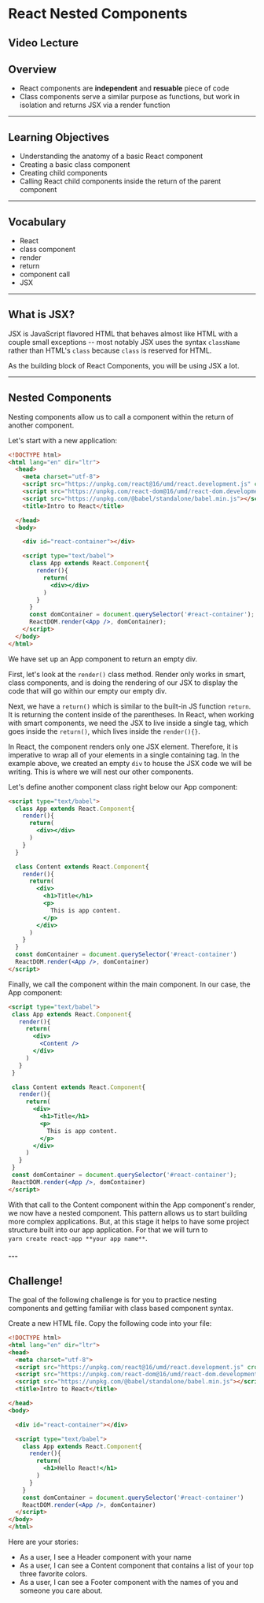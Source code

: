 # React Nested Components

## Video Lecture

## Overview
* React components are **independent** and **resuable** piece of code
* Class components serve a similar purpose as functions, but work in isolation and returns JSX via a render function 
---
## Learning Objectives
* Understanding the anatomy of a basic React component
* Creating a basic class component
* Creating child components 
* Calling React child components inside the return of the parent component
---


## Vocabulary 
* React
* class component
* render
* return
* component call
* JSX
---

## What is JSX?
<p>JSX is JavaScript flavored HTML that behaves almost like HTML with a couple small exceptions -- most notably JSX uses the syntax <code>className</code> rather than HTML's <code>class</code> because <code>class</code> is reserved for HTML. <br /><p>

<p>As the building block of React Components, you will be using JSX a lot. <p>

---
## Nested Components
<p>Nesting components allow us to call a component within the return of another component.<p> 
<p>Let's start with a new application: <p>

```html
<!DOCTYPE html>
<html lang="en" dir="ltr">
  <head>
    <meta charset="utf-8">
    <script src="https://unpkg.com/react@16/umd/react.development.js" crossorigin></script>
    <script src="https://unpkg.com/react-dom@16/umd/react-dom.development.js" crossorigin></script>
    <script src="https://unpkg.com/@babel/standalone/babel.min.js"></script>
    <title>Intro to React</title>

  </head>
  <body>

    <div id="react-container"></div>

    <script type="text/babel">
      class App extends React.Component{
        render(){
          return(
            <div></div>
          )
        }
      }
      const domContainer = document.querySelector('#react-container');
      ReactDOM.render(<App />, domContainer);
    </script>
  </body>
</html>
```

<p>
We have set up an App component to return an empty div. 

First, let's look at the ```render()``` class method. Render only works in smart, class components, and is doing the rendering of our JSX to display the code that will go within our empty our empty div. 

Next, we have a ```return()``` which is similar to the built-in JS function ```return```. It is returning the content inside of the parentheses. In React, when working with smart components, we need the JSX to live inside a single tag, which goes inside the ```return()```, which lives inside the ```render(){}```.

In React, the component renders only one JSX element. Therefore, it is imperative to wrap all of your elements in a single containing tag. In the example above, we created an empty ```div``` to house the JSX code we will be writing. This is where we will nest our other components. 

Let's define another component class right below our App component: 

```html
<script type="text/babel">
  class App extends React.Component{
    render(){
      return(
        <div></div>
      )
    }
  }

  class Content extends React.Component{
    render(){
      return(
        <div>
          <h1>Title</h1>
          <p>
            This is app content.
          </p>
        </div>
      )
    }
  }
  const domContainer = document.querySelector('#react-container')
  ReactDOM.render(<App />, domContainer)
</script>
```

<p>Finally, we call the component within the main component. In our case, the App component: <p>

```html
<script type="text/babel">
 class App extends React.Component{
   render(){
     return(
       <div>
         <Content />
       </div>
     )
   }
 }

 class Content extends React.Component{
   render(){
     return(
       <div>
         <h1>Title</h1>
         <p>
           This is app content.
         </p>
       </div>
     )
   }
 }
 const domContainer = document.querySelector('#react-container');
 ReactDOM.render(<App />, domContainer)
</script>
```

With that call to the Content component within the App component's render, we now have a nested component. This pattern allows us to start building more complex applications. But, at this stage it helps to have some project structure built into our app application. For that we will turn to  
```yarn create react-app **your app name**```. 


<h4>
---

## Challenge!
<p>The goal of the following challenge is for you to practice nesting components and getting familiar with class based component syntax. 

Create a new HTML file. Copy the following code into your file:

```html
<!DOCTYPE html>
<html lang="en" dir="ltr">
<head>
  <meta charset="utf-8">
  <script src="https://unpkg.com/react@16/umd/react.development.js" crossorigin></script>
  <script src="https://unpkg.com/react-dom@16/umd/react-dom.development.js" crossorigin></script>
  <script src="https://unpkg.com/@babel/standalone/babel.min.js"></script>
  <title>Intro to React</title>

</head>
<body>

  <div id="react-container"></div>

  <script type="text/babel">
    class App extends React.Component{
      render(){
        return(
          <h1>Hello React!</h1>
        )
      }
    }
    const domContainer = document.querySelector('#react-container')
    ReactDOM.render(<App />, domContainer)
  </script>
</body>
</html>
```

Here are your stories:
* As a user, I see a Header component with your name 
* As a user, I can see a Content component that contains a list of your top three favorite colors.
* As a user, I can see a Footer component with the names of you and someone you care about.
<p>





